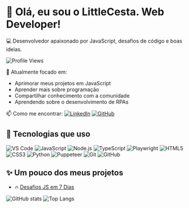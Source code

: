 # 👋 Olá, eu sou o LittleCesta. Web Developer!

💻 Desenvolvedor apaixonado por JavaScript, desafios de código e boas ideias.

![Profile Views](https://komarev.com/ghpvc/?username=LittleCesta&color=black&style=flat-square&label=Profile%20Views)

🎯 Atualmente focado em:
- Aprimorar meus projetos em JavaScript
- Aprender mais sobre programação
- Compartilhar conhecimento com a comunidade
- Aprendendo sobre o desenvolvimento de RPAs

📫 Como me encontrar:
[![LinkedIn](https://img.shields.io/badge/-LinkedIn-0A66C2?style=flat&logo=linkedin&logoColor=white)](https://www.linkedin.com/in/cesar-romero-507658181/)
[![GitHub](https://img.shields.io/badge/-GitHub-181717?style=flat&logo=github&logoColor=white)](https://github.com/LittleCesta)

## 🚀 Tecnologias que uso

![VS Code](https://img.shields.io/badge/-VSCode-black?style=flat-square&logo=visual-studio-code&logoColor=0076c6)
![JavaScript](https://img.shields.io/badge/-JavaScript-black?style=flat-square&logo=javascript)
![Node.js](https://img.shields.io/badge/-Node.js-339933?style=flat-square&logo=node.js&logoColor=white)
![TypeScript](https://img.shields.io/badge/-TypeScript-3178C6?style=flat-square&logo=typescript&logoColor=white)
![Playwright](https://img.shields.io/badge/-Playwright-2EAD33?style=flat-square&logo=playwright&logoColor=white)
![HTML5](https://img.shields.io/badge/-HTML5-E34F26?style=flat-square&logo=html5&logoColor=white)
![CSS3](https://img.shields.io/badge/-CSS3-1572B6?style=flat-square&logo=css3&logoColor=white)
![Python](https://img.shields.io/badge/-Python-black?style=flat-square&logo=python)
![Puppeteer](https://img.shields.io/badge/-Puppeteer-black?style=flat-square&logo=puppeteer)
![Git](https://img.shields.io/badge/-Git-black?style=flat-square&logo=git)
![GitHub](https://img.shields.io/badge/-GitHub-black?style=flat-square&logo=github)


## ✨ Um pouco dos meus projetos

- 🔥 [Desafios JS em 7 Dias](https://github.com/LittleCesta/desafios-js-7-dias)


![GitHub stats](https://github-readme-stats.vercel.app/api?username=LittleCesta&show_icons=true&theme=dracula)
![Top Langs](https://github-readme-stats.vercel.app/api/top-langs/?username=LittleCesta&layout=compact&bg_color=0d1117&text_color=ffffff&hide_border=true)

